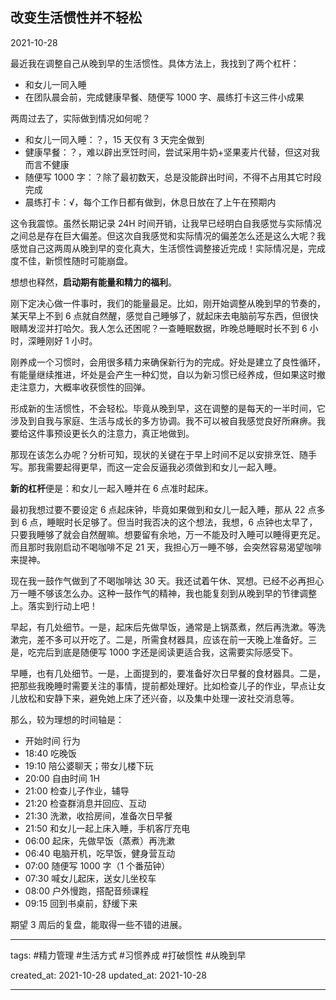 ## 改变生活惯性并不轻松

2021-10-28

最近我在调整自己从晚到早的生活惯性。具体方法上，我找到了两个杠杆：

- 和女儿一同入睡
- 在团队晨会前，完成健康早餐、随便写 1000 字、晨练打卡这三件小成果

两周过去了，实际做到情况如何呢？

- 和女儿一同入睡：？，15 天仅有 3 天完全做到
- 健康早餐：？，难以辟出烹饪时间，尝试采用牛奶+坚果麦片代替，但这对我而言不健康
- 随便写 1000 字：？除了最初数天，总是没能辟出时间，不得不占用其它时段完成
- 晨练打卡：√，每个工作日都有做到，休息日放在了上午在预期内

这令我震惊。虽然长期记录 24H 时间开销，让我早已经明白自我感觉与实际情况之间总是存在巨大偏差。但这次自我感觉和实际情况的偏差怎么还是这么大呢？我感觉自己这两周从晚到早的变化真大，生活惯性调整接近完成！实际情况是，完成度不佳，新惯性随时可能崩盘。

想想也释然，**启动期有能量和精力的福利**。

刚下定决心做一件事时，我们的能量最足。比如，刚开始调整从晚到早的节奏的，某天早上不到 6 点就自然醒，感觉自己睡够了，就起床去电脑前写东西，但很快眼睛发涩并打哈欠。我人怎么还困呢？一查睡眠数据，昨晚总睡眠时长不到 6 小时，深睡刚好 1 小时。

刚养成一个习惯时，会用很多精力来确保新行为的完成。好处是建立了良性循环，有能量继续推进，坏处是会产生一种幻觉，自以为新习惯已经养成，但如果这时撤走注意力，大概率收获惯性的回弹。

形成新的生活惯性，不会轻松。毕竟从晚到早，这在调整的是每天的一半时间，它涉及到自我与家庭、生活与成长的多方协调。我不可以被自我感觉良好所麻痹。我要给这件事预设更长久的注意力，真正地做到。

那现在该怎么办呢？分析可知，现状的关键在于早上时间不足以安排烹饪、随手写。那我需要起得更早，而这一定会反逼我必须做到和女儿一起入睡。

**新的杠杆**便是：和女儿一起入睡并在 6 点准时起床。

最初我想过要不要设定 6 点起床钟，毕竟如果做到和女儿一起入睡，那从 22 点多到 6 点，睡眠时长足够了。但当时我否决的这个想法，我想，6 点钟也太早了，只要我睡够了就会自然醒嘛。想要留有余地，万一不能及时入睡可以睡得更充足。而且那时我刚启动不喝咖啡不足 21 天，我担心万一睡不够，会突然容易渴望咖啡来提神。

现在我一鼓作气做到了不喝咖啡达 30 天。我还试着午休、冥想。已经不必再担心万一睡不够该怎么办。这种一鼓作气的精神，我也能复刻到从晚到早的节律调整上。落实到行动上吧！

早起，有几处细节。一是，起床后先做早饭，通常是上锅蒸煮，然后再洗漱。等洗漱完，差不多可以开吃了。二是，所需食材器具，应该在前一天晚上准备好。三是，吃完后到底是随便写 1000 字还是阅读更适合我，这需要实际感受下。

早睡，也有几处细节。一是，上面提到的，要准备好次日早餐的食材器具。二是，把那些我晚睡时需要关注的事情，提前都处理好。比如检查儿子的作业，早点让女儿放松和安静下来，避免她上床了还兴奋，以及集中处理一波社交消息等。

那么，较为理想的时间轴是：

- 开始时间 行为
- 18:40 吃晚饭
- 19:10 陪公婆聊天；带女儿楼下玩
- 20:00 自由时间 1H
- 21:00 检查儿子作业，辅导
- 21:20 检查群消息并回应、互动
- 21:30 洗漱，收拾房间，准备次日早餐
- 21:50 和女儿一起上床入睡，手机客厅充电
- 06:00 起床，先做早饭（蒸煮）再洗漱
- 06:40 电脑开机，吃早饭，健身营互动
- 07:00 随便写 1000 字（1 个番茄钟）
- 07:30 喊女儿起床，送女儿坐校车
- 08:00 户外慢跑，搭配音频课程
- 09:15 回到书桌前，舒缓下来

期望 3 周后的复盘，能取得一些不错的进展。

---

tags: #精力管理 #生活方式 #习惯养成 #打破惯性 #从晚到早

created_at: 2021-10-28
updated_at: 2021-10-28

---
